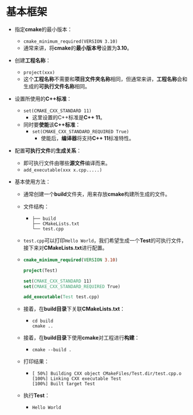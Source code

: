 # 基本框架

- 指定**cmake**的最小版本：

  - `cmake_minimum_required(VERSION 3.10)`
  - 通常来讲，将**cmake**的**最小版本号**设置为**3.10**。

- 创建**工程名称**：

  - `project(xxx)`
  - 这个**工程名称**不需要和**项目文件夹名称**相同，但通常来讲，**工程名称**会和生成的**可执行文件名称**相同。

- 设置所使用的**C++标准**：

  - `set(CMAKE_CXX_STANDARD 11)`
    - 这里设置的C++标准是**C++ 11**。
  - 同时要**使能**该**C++标准**：
    - `set(CMAKE_CXX_STANDARD_REQUIRED True)`
      - 使能后，**编译器**将支持**C++ 11**标准特性。

- 配置**可执行文件**的**生成关系**：

  - 即可执行文件由哪些**源文件**编译而来。
  - `add_executable(xxx x.cpp.....)`

- 基本使用方法：

  - 通常创建一个**build**文件夹，用来存放**cmake**构建所生成的文件。

  - 文件结构：

    - ```shell
      ├── build
      ├── CMakeLists.txt
      └── test.cpp
      ```

  - `test.cpp`可以打印`Hello World`，我们希望生成一个**Test**的可执行文件，接下来对**CMakeLists.txt**进行配置。

  - ```cmake
    cmake_minimum_required(VERSION 3.10)
    
    project(Test)
    
    set(CMAKE_CXX_STANDARD 11)
    set(CMAKE_CXX_STANDARD_REQUIRED True)
    
    add_executable(Test test.cpp)
    ```

  - 接着，在**build目录**下关联**CMakeLists.txt**：

    - ```shell
      cd build
      cmake ..
      ```

  - 接着，在**build目录**下使用**cmake**对工程进行**构建**：

    - ```shell
      cmake --build .
      ```

  - 打印结果：

    - ```shell
      [ 50%] Building CXX object CMakeFiles/Test.dir/test.cpp.o
      [100%] Linking CXX executable Test
      [100%] Built target Test
      ```

  - 执行**Test**：

    - ```shell
      Hello World
      ```

